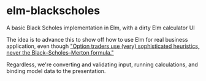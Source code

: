 # elm-blackscholes
A basic Black Scholes implementation in Elm, with a dirty Elm calculator UI

The idea is to advance this to show off how to use Elm for real business application,
even though ["Option traders use (very) sophisticated heuristics, never the
Black–Scholes–Merton formula."](http://www.maths.usyd.edu.au/u/UG/SM/MATH3075/r/Haug_Taleb_2011.pdf)

Regardless, we're converting and validating input, running calculations, and binding model data to 
the presentation.
